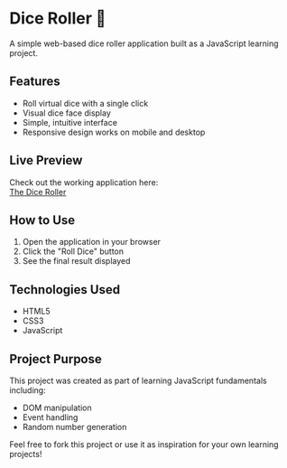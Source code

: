 # Dice Roller 🎲

A simple web-based dice roller application built as a JavaScript learning project.

## Features

- Roll virtual dice with a single click
- Visual dice face display
- Simple, intuitive interface
- Responsive design works on mobile and desktop

## Live Preview

Check out the working application here:  
[The Dice Roller](https://tron-only.github.io/dice-roller/)

## How to Use

1. Open the application in your browser
2. Click the "Roll Dice" button
3. See the final result displayed

## Technologies Used

- HTML5
- CSS3
- JavaScript

## Project Purpose

This project was created as part of learning JavaScript fundamentals including:

- DOM manipulation
- Event handling
- Random number generation

Feel free to fork this project or use it as inspiration for your own learning projects!
